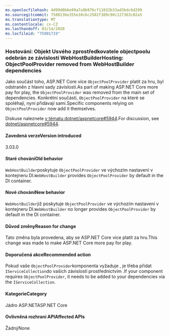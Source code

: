 ```yaml
---
ms.openlocfilehash: 4d99d0b6e99a7a9b976cf11832b33ad3bdc6d299
ms.sourcegitcommit: 7588136e355e10cbc2582f389c90c127363c02a5
ms.translationtype: MT
ms.contentlocale: cs-CZ
ms.lasthandoff: 03/14/2020
ms.locfileid: "75901719"
---
```

### <a name="hosting-objectpoolprovider-removed-from-webhostbuilder-dependencies"></a><span data-ttu-id="d157c-101">Hostování: Objekt Usvého zprostředkovatele objectpoolu odebrán ze závislostí WebHostBuilder</span><span class="sxs-lookup"><span data-stu-id="d157c-101">Hosting: ObjectPoolProvider removed from WebHostBuilder dependencies</span></span>

<span data-ttu-id="d157c-102">Jako součást toho, ASP.NET Core více `ObjectPoolProvider` platit za hru, byl odstraněn z hlavní sady závislostí.</span><span class="sxs-lookup"><span data-stu-id="d157c-102">As part of making ASP.NET Core more pay for play, the `ObjectPoolProvider` was removed from the main set of dependencies.</span></span> <span data-ttu-id="d157c-103">Konkrétní součásti, `ObjectPoolProvider` na které se spoléhají, nyní přidávají sami.</span><span class="sxs-lookup"><span data-stu-id="d157c-103">Specific components relying on `ObjectPoolProvider` now add it themselves.</span></span>

<span data-ttu-id="d157c-104">Diskuse naleznete [v tématu dotnet/aspnetcore#5944](https://github.com/dotnet/aspnetcore/issues/5944).</span><span class="sxs-lookup"><span data-stu-id="d157c-104">For discussion, see [dotnet/aspnetcore#5944](https://github.com/dotnet/aspnetcore/issues/5944).</span></span>

#### <a name="version-introduced"></a><span data-ttu-id="d157c-105">Zavedená verze</span><span class="sxs-lookup"><span data-stu-id="d157c-105">Version introduced</span></span>

<span data-ttu-id="d157c-106">3.0</span><span class="sxs-lookup"><span data-stu-id="d157c-106">3.0</span></span>

#### <a name="old-behavior"></a><span data-ttu-id="d157c-107">Staré chování</span><span class="sxs-lookup"><span data-stu-id="d157c-107">Old behavior</span></span>

<span data-ttu-id="d157c-108">`WebHostBuilder`poskytuje `ObjectPoolProvider` ve výchozím nastavení v kontejneru DI.</span><span class="sxs-lookup"><span data-stu-id="d157c-108">`WebHostBuilder` provides `ObjectPoolProvider` by default in the DI container.</span></span>

#### <a name="new-behavior"></a><span data-ttu-id="d157c-109">Nové chování</span><span class="sxs-lookup"><span data-stu-id="d157c-109">New behavior</span></span>

<span data-ttu-id="d157c-110">`WebHostBuilder`již poskytuje `ObjectPoolProvider` ve výchozím nastavení v kontejneru DI.</span><span class="sxs-lookup"><span data-stu-id="d157c-110">`WebHostBuilder` no longer provides `ObjectPoolProvider` by default in the DI container.</span></span>

#### <a name="reason-for-change"></a><span data-ttu-id="d157c-111">Důvod změny</span><span class="sxs-lookup"><span data-stu-id="d157c-111">Reason for change</span></span>

<span data-ttu-id="d157c-112">Tato změna byla provedena, aby se ASP.NET Core více platit za hru.</span><span class="sxs-lookup"><span data-stu-id="d157c-112">This change was made to make ASP.NET Core more pay for play.</span></span>

#### <a name="recommended-action"></a><span data-ttu-id="d157c-113">Doporučená akce</span><span class="sxs-lookup"><span data-stu-id="d157c-113">Recommended action</span></span>

<span data-ttu-id="d157c-114">Pokud vaše `ObjectPoolProvider`komponenta vyžaduje , je třeba přidat `IServiceCollection`do vašich závislostí prostřednictvím .</span><span class="sxs-lookup"><span data-stu-id="d157c-114">If your component requires `ObjectPoolProvider`, it needs to be added to your dependencies via the `IServiceCollection`.</span></span>

#### <a name="category"></a><span data-ttu-id="d157c-115">Kategorie</span><span class="sxs-lookup"><span data-stu-id="d157c-115">Category</span></span>

<span data-ttu-id="d157c-116">Jádro ASP.NET</span><span class="sxs-lookup"><span data-stu-id="d157c-116">ASP.NET Core</span></span>

#### <a name="affected-apis"></a><span data-ttu-id="d157c-117">Ovlivněná rozhraní API</span><span class="sxs-lookup"><span data-stu-id="d157c-117">Affected APIs</span></span>

<span data-ttu-id="d157c-118">Žádný</span><span class="sxs-lookup"><span data-stu-id="d157c-118">None</span></span>

<!-- 

#### Affected APIs

Not detectable via API analysis

-->
